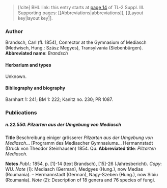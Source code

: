 > [!cite] BHL link: this entry starts at [page 14](https://www.biodiversitylibrary.org/page/33266321) of TL-2 Suppl. III.
> Supporting pages: [[Abbreviations|abbreviations]], [[Layout key|layout key]].

### Author

Brandsch, Carl (fl. 1854), Conrector at the Gymnasium of Mediasch (Medwisch, Hung.: Szász Megyes), Transylvania (Siebenbürgen). 
**Abbreviated name**: *Brandsch*

#### Herbarium and types

Unknown.

#### Bibliography and biography

Barnhart 1: 241; BM 1: 222; Kanitz no. 230; PR 1087.

### Publications

##### n.22.550. Pilzarten aus der Umgebung von Mediasch

**Title**
Beschreibung einiger grösserer *Pilzarten aus der Umgebung von Mediasch*... \[Programm des Mediascher Gymnasiums... Hermannstadt (Druck von Theodor Steinhausen) 1854. Qu.
**Abbreviated title**: *Pilzarten Mediasch*.

**Notes**
*Publ*.: 1854, p. \[1\]-14 (text Brandsch), \[15\]-26 (Jahresbericht). *Copy*: WU.
*Note* (*1*): Mediasch (German), Medgyes (Hung.), now Medias (Roumania). – Hermannstadt (German), Nagy-Szeben (Hung.), now Sibiu (Roumania).
*Note* (*2*): Description of 18 genera and 76 species of fungi.

